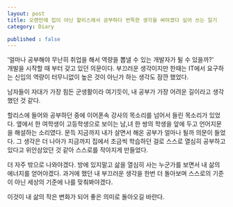 ```yaml
---
layout: post
title: 오랜만에 집이 아닌 할리스에서 공부하다 번뜩한 생각을 써야겠다 싶어 쓰는 일기
category: Diary

published : false
---
```


'얼마나 공부해야 무난히 취업을 해서 역량을 뽑낼 수 있는 개발자가 될 수 있을까?'  
개발을 시작할 때 부터 갖고 있던 의문이다. 부끄러운 생각이지만 한때는 IT에서 요구하는 신입의 역량이 터무니없이 높은 것이 아닌가 하는 생각도 잠깐 했었다.

남자들이 자대가 가장 힘든 군생활이라 여기듯이, 내 공부가 가장 어려운 길이라고 생각했던 것 같다.

할리스에 들어와 공부하던 중에 이어폰속 강사의 목소리를 넘어서 들린 목소리가 있었다. 옆에서 한 여학생이 고등학생으로 보이는 남,녀 한 쌍의 학생을 앞에 두고 언어지문을 해설하는 소리였다. 문득 지금까지 내가 살면서 해온 공부가 얼마나 될까 의문이 들었다. 그 생각은 더 나아가 지금까지 집에서 조금씩 학습하던 걸로 스스로 열심히 공부하고있다고 위안삼았던 것 같아 스스로를 작아지게 만들었다. 

더 자주 밖으로 나와야겠다. 방에 있지말고 삶을 열심히 사는 누군가를 보면서 내 삶의 에너지를 얻어야겠다. 과거에 했던 내 부끄러운 생각을 한번 더 돌아보며 스스로의 기준이 아닌 세상의 기준에 나를 맞춰봐야겠다. 

이것이 내 삶의 작은 변화가 되어 좋은 의미로 돌아오길 바란다.